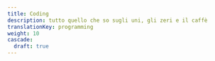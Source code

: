 ```yaml
---
title: Coding
description: tutto quello che so sugli uni, gli zeri e il caffè
translationKey: programming
weight: 10
cascade:
  draft: true
---
```

